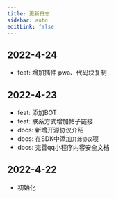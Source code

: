 ```yaml
---
title: 更新日志
sidebar: auto
editLink: false
---
```


 ## 2022-4-24
 
 - feat: 增加插件 pwa、代码块复制

 ## 2022-4-23
 
 - feat: 添加BOT
 - feat: 联系方式增加帖子链接
 - docs: 新增开源协议介绍
 - docs: 在SDK中添加`开源协议`项
 - docs: 完善qq小程序内容安全文档
 
 ## 2022-4-22
 
 - 初始化